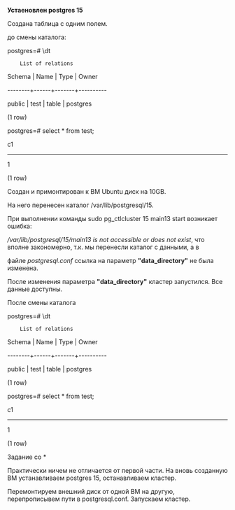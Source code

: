 **Устаеновлен postgres 15**

Создана таблица с одним полем.

до смены каталога:

postgres=# \dt

        List of relations

 Schema | Name | Type  |  Owner

--------+------+-------+----------

 public | test | table | postgres

(1 row)

postgres=# select * from test;

 c1

----

 1

(1 row)

Создан и примонтирован к ВМ Ubuntu диск на 10GB.

На него перенесен каталог /var/lib/postgresql/15.

При выполнении команды sudo pg_ctlcluster 15 main13 start возникает ошибка:

*/var/lib/postgresql/15/main13 is not accessible or does not exist*, что вполне закономерно, т.к. мы перенесли каталог с данными, а в

файле *postgresql.conf* ссылка на параметр **"data_directory"** не была изменена.

После изменения параметра  **"data_directory"** кластер запустился. Все данные доступны.

После смены каталога

postgres=# \dt

        List of relations

 Schema | Name | Type  |  Owner

--------+------+-------+----------

 public | test | table | postgres

(1 row)

postgres=# select * from test;

 c1

----

 1

(1 row)

Задание со *

Практически ничем не отличается от первой части. На вновь созданную ВМ устанавливаем postgres 15, останавливаем кластер.

Перемонтируем внешний диск от одной ВМ на другую, перепрописывем пути в postgresql.conf. Запускаем кластер.



